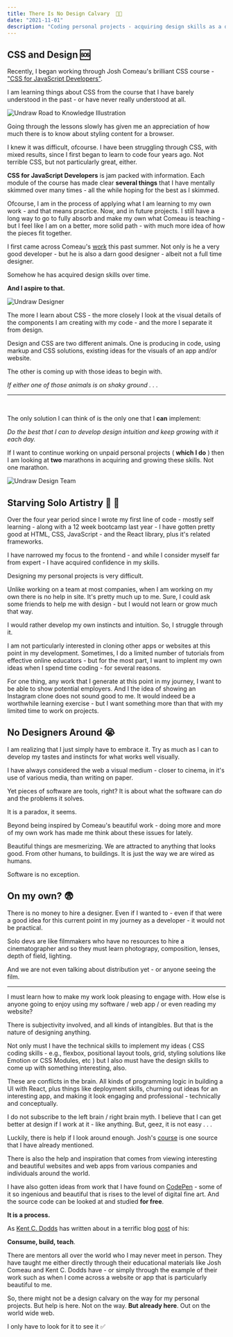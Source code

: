 ```yaml
---
title: There Is No Design Calvary  🧑‍🎨
date: "2021-11-01"
description: "Coding personal projects - acquiring design skills as a dev 😕"
---
```


## CSS and Design 🆘

Recently, I began working through Josh Comeau's brilliant CSS course - ["CSS for JavaScript Developers"](https://css-for-js.dev/).

I am learning things about CSS from the course that I have barely understood in the past - or have never really understood at all.

![Undraw Road to Knowledge Illustration](./undraw_road_to_knowledge.png)

Going through the lessons slowly has given me an appreciation of how much there is to know about styling content for a browser.

I knew it was difficult, ofcourse. I have been struggling through CSS, with mixed results, since I first began to learn to code four years ago. Not terrible CSS, but not particularly great, either.

**CSS for JavaScript Developers** is jam packed with information. Each module of the course has made clear **several things** that I have mentally skimmed over many times - all the while hoping for the best as I skimmed.

Ofcourse, I am in the process of applying what I am learning to my own work - and that means practice. Now, and in future projects. I still have a long way to go to fully absorb and make my own what Comeau is teaching - but I feel like I am on a better, more solid path - with much more idea of how the pieces fit together.

I first came across Comeau's [work](https://www.joshwcomeau.com/) this past summer. Not only is he a very good developer - but he is also a darn good designer - albeit not a full time designer.

Somehow he has acquired design skills over time.

**And I aspire to that.**

![Undraw Designer](./undraw_Designer.png)

The more I learn about CSS - the more closely I look at the visual details of the components I am creating with my code - and the more I separate it from design.

Design and CSS are two different animals. One is producing in code, using markup and CSS solutions, existing ideas for the visuals of an app and/or website.

The other is coming up with those ideas to begin with.

_If either one of those animals is on shaky ground . . ._

---

<br>

The only solution I can think of is the only one that I **can** implement:

_Do the best that I can to develop design intuition and keep growing with it each day._

If I want to continue working on unpaid personal projects ( **which I do** ) then I am looking at **two** marathons in acquiring and growing these skills. Not one marathon.

![Undraw Design Team](./undraw_design_team.png)

## Starving Solo Artistry 🥫 🎨

Over the four year period since I wrote my first line of code - mostly self learning - along with a 12 week bootcamp last year - I have gotten pretty good at HTML, CSS, JavaScript - and the React library, plus it's related frameworks.

I have narrowed my focus to the frontend - and while I consider myself far from expert - I have acquired confidence in my skills.

Designing my personal projects is very difficult.

Unlike working on a team at most companies, when I am working on my own there is no help in site. It's pretty much up to me. Sure, I could ask some friends to help me with design - but I would not learn or grow much that way.

I would rather develop my own instincts and intuition. So, I struggle through it.

I am not particularly interested in cloning other apps or websites at this point in my development. Sometimes, I do a limited number of tutorials from effective online educators - but for the most part, I want to implent my own ideas when I spend time coding - for several reasons.

For one thing, any work that I generate at this point in my journey, I want to be able to show potential employers. And I the idea of showing an Instagram clone does not sound good to me. It would indeed be a worthwhile learning exercise - but I want something more than that with my limited time to work on projects.

## No Designers Around 😭

I am realizing that I just simply have to embrace it. Try as much as I can to develop my tastes and instincts for what works well visually.

I have always considered the web a visual medium - closer to cinema, in it's use of various media, than writing on paper.

Yet pieces of software are tools, right? It is about what the software can _do_ and the problems it solves.

It is a paradox, it seems.

Beyond being inspired by Comeau's beautiful work - doing more and more of my own work has made me think about these issues for lately.

Beautiful things are mesmerizing. We are attracted to anything that looks good. From other humans, to buildings. It is just the way we are wired as humans.

Software is no exception.

## On my own? 😨

There is no money to hire a designer. Even if I wanted to - even if that were a good idea for this current point in my journey as a developer - it would not be practical.

Solo devs are like filmmakers who have no resources to hire a cinematographer and so they must learn photograpy, composition, lenses, depth of field, lighting.

And we are not even talking about distribution yet - or anyone seeing the film.

---

I must learn how to make my work look pleasing to engage with. How else is anyone going to enjoy using my software / web app / or even reading my website?

There is subjectivity involved, and all kinds of intangibles. But that is the nature of designing anything.

Not only must I have the technical skills to implement my ideas ( CSS coding skills - e.g., flexbox, positional layout tools, grid, styling solutions like Emotion or CSS Modules, etc ) but I also must have the design skills to come up with something interesting, also.

These are conflicts in the brain. All kinds of programming logic in building a UI with React, plus things like deployment skills, churning out ideas for an interesting app, and making it look engaging and professional - technically and conceptually.

I do not subscribe to the left brain / right brain myth. I believe that I can get better at design if I work at it - like anything. But, geez, it is not easy . . .

Luckily, there is help if I look around enough. Josh's [course](https://css-for-js.dev/) is one source that I have already mentioned.

There is also the help and inspiration that comes from viewing interesting and beautiful websites and web apps from various companies and individuals around the world.

I have also gotten ideas from work that I have found on [CodePen](https://codepen.io/) - some of it so ingenious and beautiful that is rises to the level of digital fine art. And the source code can be looked at and studied **for free**.

**It is a process.**

As [Kent C. Dodds](https://kentcdodds.com/) has written about in a terrific blog [post](https://kentcdodds.com/blog/solidifying-what-you-learn) of his:

**Consume, build, teach**.

There are mentors all over the world who I may never meet in person. They have taught me either directly through their educational materials like Josh Comeau and Kent C. Dodds have - or simply through the example of their work such as when I come across a website or app that is particularly beautiful to me.

So, there might not be a design calvary on the way for my personal projects. But help is here. Not on the way. **But already here**. Out on the world wide web.

I only have to look for it to see it ✅
